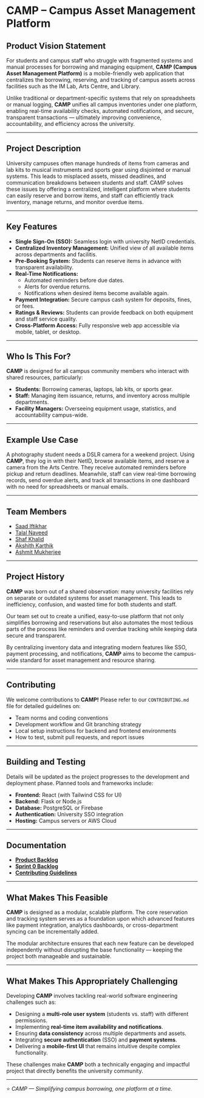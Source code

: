 # CAMP – Campus Asset Management Platform

## Product Vision Statement

For students and campus staff who struggle with fragmented systems and manual processes for borrowing and managing equipment, **CAMP (Campus Asset Management Platform)** is a mobile-friendly web application that centralizes the borrowing, reserving, and tracking of campus assets across facilities such as the IM Lab, Arts Centre, and Library.  

Unlike traditional or department-specific systems that rely on spreadsheets or manual logging, **CAMP** unifies all campus inventories under one platform, enabling real-time availability checks, automated notifications, and secure, transparent transactions — ultimately improving convenience, accountability, and efficiency across the university.

---

## Project Description

University campuses often manage hundreds of items from cameras and lab kits to musical instruments and sports gear using disjointed or manual systems. This leads to misplaced assets, missed deadlines, and communication breakdowns between students and staff. CAMP solves these issues by offering a centralized, intelligent platform where students can easily reserve and borrow items, and staff can efficiently track inventory, manage returns, and monitor overdue items.

---

## Key Features

- **Single Sign-On (SSO):** Seamless login with university NetID credentials.  
- **Centralized Inventory Management:** Unified view of all available items across departments and facilitis.  
- **Pre-Booking System:** Students can reserve items in advance with transparent availability.  
- **Real-Time Notifications:**  
  - Automated reminders before due dates.  
  - Alerts for overdue returns.  
  - Notifications when desired items become available again.  
- **Payment Integration:** Secure campus cash system for deposits, fines, or fees.  
- **Ratings & Reviews:** Students can provide feedback on both equipment and staff service quality.  
- **Cross-Platform Access:** Fully responsive web app accessible via mobile, tablet, or desktop.  

---

## Who Is This For?

**CAMP** is designed for all campus community members who interact with shared resources, particularly:

- **Students:** Borrowing cameras, laptops, lab kits, or sports gear.  
- **Staff:** Managing item issuance, returns, and inventory across multiple departments.  
- **Facility Managers:** Overseeing equipment usage, statistics, and accountability campus-wide.  

---

##  Example Use Case

A photography student needs a DSLR camera for a weekend project. Using **CAMP**, they log in with their NetID, browse available items, and reserve a camera from the Arts Centre. They receive automated reminders before pickup and return deadlines. Meanwhile, staff can view real-time borrowing records, send overdue alerts, and track all transactions in one dashboard with no need for spreadsheets or manual emails.

---

## Team Members

- [Saad Iftikhar](https://github.com/saad-iftikhar)  
- [Talal Naveed](https://github.com/TalalNaveed)  
- [Shaf Khalid](https://github.com/Shaf5)  
- [Akshith Karthik](https://github.com/Ak1016-stack)  
- [Ashmit Mukherjee](https://github.com/ansester)  

---

## Project History

**CAMP** was born out of a shared observation: many university facilities rely on separate or outdated systems for asset management. This leads to inefficiency, confusion, and wasted time for both students and staff.  

Our team set out to create a unified, easy-to-use platform that not only simplifies borrowing and reservations but also automates the most tedious parts of the process like reminders and overdue tracking while keeping data secure and transparent.  

By centralizing inventory data and integrating modern features like SSO, payment processing, and notifications, **CAMP** aims to become the campus-wide standard for asset management and resource sharing.

---

##  Contributing

We welcome contributions to **CAMP!** Please refer to our `CONTRIBUTING.md` file for detailed guidelines on:

- Team norms and coding conventions  
- Development workflow and Git branching strategy  
- Local setup instructions for backend and frontend environments  
- How to test, submit pull requests, and report issues  

---

##  Building and Testing

Details will be updated as the project progresses to the development and deployment phase. Planned tools and frameworks include:

- **Frontend:** React (with Tailwind CSS for UI)  
- **Backend:** Flask or Node.js  
- **Database:** PostgreSQL or Firebase  
- **Authentication:** University SSO integration  
- **Hosting:** Campus servers or AWS Cloud  

---

## Documentation

- [**Product Backlog**](https://github.com/orgs/agile-students-fall2025/projects/16) 
- [**Sprint 0 Backlog**](https://github.com/orgs/agile-students-fall2025/projects/16/views/2)  
- [**Contributing Guidelines**](./CONTRIBUTING.md)

---

##  What Makes This Feasible

**CAMP** is designed as a modular, scalable platform. The core reservation and tracking system serves as a foundation upon which advanced features like payment integration, analytics dashboards, or cross-department syncing can be incrementally added.  

The modular architecture ensures that each new feature can be developed independently without disrupting the base functionality — keeping the project both manageable and sustainable.

---

## What Makes This Appropriately Challenging

Developing **CAMP** involves tackling real-world software engineering challenges such as:

- Designing a **multi-role user system** (students vs. staff) with different permissions.  
- Implementing **real-time item availability and notifications**.  
- Ensuring **data consistency** across multiple departments and assets.  
- Integrating **secure authentication** (SSO) and **payment systems**.  
- Delivering a **mobile-first UI** that remains intuitive despite complex functionality.  

These challenges make **CAMP** both a technically engaging and impactful project that directly benefits the university community.

---

⭐ *CAMP — Simplifying campus borrowing, one platform at a time.*
